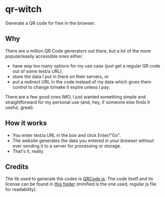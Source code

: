 # qr-witch
Generate a QR code for free in the browser.

## Why
There are a million QR Code generators out there, but a lot of the more popular/easily accessible ones either:
- have way too many options for my use case (just get a regular QR code out of some text/a URL),
- store the data I put in there on their servers, or
- put a redirect URL in the code instead of my data which gives them control to change it/make it expire unless I pay.

There are a few good ones IMO, I just wanted something simple and straightforward for my personal use (and, hey, if someone else finds it useful, great).

## How it works
- You enter text/a URL in the box and click Enter/"Go".
- The website generates the data you entered *in your browser* without ever sending it to a server for processing or storage.
- That's it, really.

## Credits
The lib used to generate the codes is [QRCode.js](https://github.com/davidshimjs/qrcodejs). The code itself and its license can be found in [this folder](qr/) (minified is the one used, regular js file for readability).
